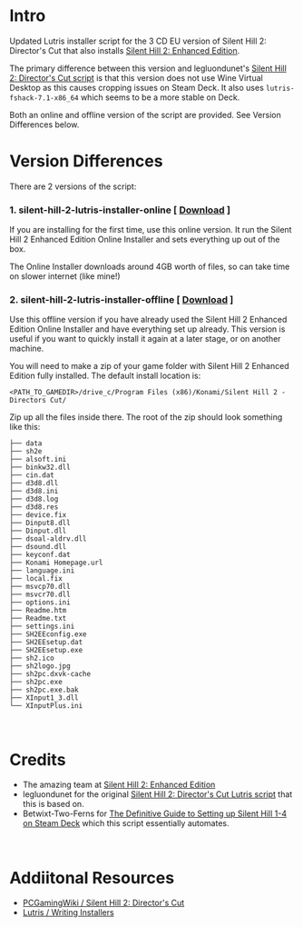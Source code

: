 # Intro
Updated Lutris installer script for the 3 CD EU version of Silent Hill 2: Director's Cut that also installs [Silent Hill 2: Enhanced Edition](https://enhanced.townofsilenthill.com/SH2/). 

The primary difference between this version and legluondunet's [Silent Hill 2: Director's Cut script](https://lutris.net/games/silent-hill-2-directors-cut/) is that this version does not use Wine Virtual Desktop as this causes cropping issues on Steam Deck. It also uses `lutris-fshack-7.1-x86_64` which seems to be a more stable on Deck.

Both an online and offline version of the script are provided. See Version Differences below.

#

<a name="versions"></a> 
# Version Differences
There are 2 versions of the script:<br>

### 1. **silent-hill-2-lutris-installer-online** [ [Download](https://github.com/eskay993/gamefiles/raw/main/silent-hill-2/silent-hill-2-lutris-installer-online.zip) ]<br>
If you are installing for the first time, use this online version. It run the Silent Hill 2 Enhanced Edition Online Installer and sets everything up out of the box.

The Online Installer downloads around 4GB worth of files, so can take time on slower internet (like mine!)


### 2. **silent-hill-2-lutris-installer-offline** [ [Download](https://github.com/eskay993/gamefiles/raw/main/silent-hill-2/silent-hill-2-lutris-installer-offline.zip) ]<br>
Use this offline version if you have already used the Silent Hill 2 Enhanced Edition Online Installer and have everything set up already. This version is useful if you want to quickly install it again at a later stage, or on another machine.

You will need to make a zip of your game folder with Silent Hill 2 Enhanced Edition fully installed. The default install location is:

```
<PATH_TO_GAMEDIR>/drive_c/Program Files (x86)/Konami/Silent Hill 2 - Directors Cut/
```

Zip up all the files inside there. The root of the zip should look something like this:

```
├── data
├── sh2e
├── alsoft.ini
├── binkw32.dll
├── cin.dat
├── d3d8.dll
├── d3d8.ini
├── d3d8.log
├── d3d8.res
├── device.fix
├── Dinput8.dll
├── Dinput.dll
├── dsoal-aldrv.dll
├── dsound.dll
├── keyconf.dat
├── Konami Homepage.url
├── language.ini
├── local.fix
├── msvcp70.dll
├── msvcr70.dll
├── options.ini
├── Readme.htm
├── Readme.txt
├── settings.ini
├── SH2EEconfig.exe
├── SH2EEsetup.dat
├── SH2EEsetup.exe
├── sh2.ico
├── sh2logo.jpg
├── sh2pc.dxvk-cache
├── sh2pc.exe
├── sh2pc.exe.bak
├── XInput1_3.dll
└── XInputPlus.ini
```


<br>

#

# Credits
- The amazing team at [Silent Hill 2: Enhanced Edition](https://enhanced.townofsilenthill.com/SH2/)
- legluondunet for the original [Silent Hill 2: Director's Cut Lutris script](https://lutris.net/games/silent-hill-2-directors-cut/) that this is based on.
- Betwixt-Two-Ferns for [The Definitive Guide to Setting up Silent Hill 1-4 on Steam Deck](https://www.reddit.com/r/SteamDeck/comments/wziuwc/the_definitive_guide_to_setting_up_silent_hill_14/) which this script essentially automates.

<br>

# Addiitonal Resources
- [PCGamingWiki / Silent Hill 2: Director's Cut](https://www.pcgamingwiki.com/wiki/Silent_Hill_2:_Director%27s_Cut)
- [Lutris / Writing Installers](https://github.com/lutris/lutris/blob/master/docs/installers.rst)
